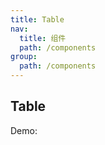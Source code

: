 ```yaml
---
title: Table
nav:
  title: 组件
  path: /components
group:
  path: /components
---
```


## Table

Demo:

<code src="./demos/index.tsx"></code>

<!-- <API></API> -->